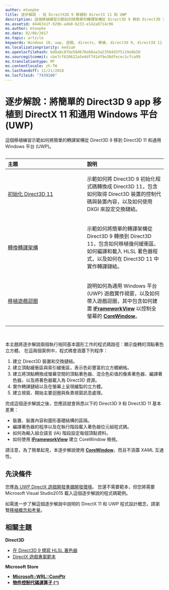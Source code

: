 ```yaml
---
author: mtoepke
title: 逐步解說 - 從 DirectX3D 9 移植到 DirectX 11 和 UWP
description: 這個移植練習示範如何將簡單的轉譯架構從 Direct3D 9 移到 Direct3D 11 和通用 Windows 平台 (UWP)。
ms.assetid: d4467e1f-929b-a4b8-b233-e142a8714c96
ms.author: mtoepke
ms.date: 02/08/2017
ms.topic: article
keywords: Windows 10, uwp, 遊戲, directx, 移植, direct3d 9, direct3d 11
ms.localizationpriority: medium
ms.openlocfilehash: bd0a8c07be58d670e60aa3a23504d3f5119e6b50
ms.sourcegitcommit: cbe7cf620622a5e4df7414f9e38dfecec1cfca99
ms.translationtype: MT
ms.contentlocale: zh-TW
ms.lasthandoff: 11/21/2018
ms.locfileid: "7439100"
---
```

# <a name="walkthrough-port-a-simple-direct3d-9-app-to-directx-11-and-universal-windows-platform-uwp"></a>逐步解說：將簡單的 Direct3D 9 app 移植到 DirectX 11 和通用 Windows 平台 (UWP)



這個移植練習示範如何將簡單的轉譯架構從 Direct3D 9 移到 Direct3D 11 和通用 Windows 平台 (UWP)。
## 
<table>
<colgroup>
<col width="50%" />
<col width="50%" />
</colgroup>
<thead>
<tr class="header">
<th align="left">主題</th>
<th align="left">說明</th>
</tr>
</thead>
<tbody>
<tr class="odd">
<td align="left"><p><a href="simple-port-from-direct3d-9-to-11-1-part-1--initializing-direct3d.md">初始化 Direct3D 11</a></p></td>
<td align="left"><p>示範如何將 Direct3D 9 初始化程式碼轉換成 Direct3D 11，包含如何取得 Direct3D 裝置的控制代碼與裝置內容，以及如何使用 DXGI 來設定交換鏈結。</p></td>
</tr>
<tr class="even">
<td align="left"><p><a href="simple-port-from-direct3d-9-to-11-1-part-2--rendering.md">轉換轉譯架構</a></p></td>
<td align="left"><p>示範如何將簡單的轉譯架構從 Direct3D 9 轉換到 Direct3D 11，包含如何移植幾何緩衝區、如何編譯和載入 HLSL 著色器程式，以及如何在 Direct3D 11 中實作轉譯鏈結。</p></td>
</tr>
<tr class="odd">
<td align="left"><p><a href="simple-port-from-direct3d-9-to-11-1-part-3--viewport-and-game-loop.md">移植遊戲迴圈</a></p></td>
<td align="left"><p>說明如何為通用 Windows 平台 (UWP) 遊戲實作視窗，以及如何帶入遊戲迴圈，其中包含如何建置 <a href="https://msdn.microsoft.com/library/windows/apps/hh700478"><strong>IFrameworkView</strong></a> 以控制全螢幕的 <a href="https://msdn.microsoft.com/library/windows/apps/br208225"><strong>CoreWindow</strong></a>。</p></td>
</tr>
</tbody>
</table>

 

本主題將逐步解說兩個執行相同基本圖形工作的程式碼路徑：顯示旋轉的頂點著色立方體。 在這兩個案例中，程式碼會涵蓋下列程序：

1.  建立 Direct3D 裝置和交換鏈結。
2.  建立頂點緩衝區與索引緩衝區，表示色彩豐富的立方體網格。
3.  建立將頂點轉換成螢幕空間的頂點著色器、混合色彩值的像素著色器、編譯著色器，以及將著色器載入為 Direct3D 資源。
4.  實作轉譯鏈結以及在螢幕上呈現繪製的立方體。
5.  建立視窗、開始主要迴圈與負責視窗訊息處理。

完成這個逐步解說之後，您應該就會熟悉以下的 Direct3D 9 和 Direct3D 11 基本差異：

-   裝置、裝置內容和圖形基礎結構的區隔。
-   編譯著色器的程序以及在執行階段載入著色器位元組程式碼。
-   如何為輸入組合語言 (IA) 階段設定每個頂點資料。
-   如何使用 [**IFrameworkView**](https://msdn.microsoft.com/library/windows/apps/hh700478) 建立 CoreWindow 檢視。

請注意，為了簡單起見，本逐步解說使用 [**CoreWindow**](https://msdn.microsoft.com/library/windows/apps/br208225)，而且不涵蓋 XAML 互通性。

## <a name="prerequisites"></a>先決條件


您應[為 UWP DirectX 遊戲開發準備開發環境](prepare-your-dev-environment-for-windows-store-directx-game-development.md)。 您還不需要範本，但您將需要 Microsoft Visual Studio2015 載入這個逐步解說的程式碼範例。

如需進一步了解這個逐步解說中說明的 DirectX 11 和 UWP 程式設計概念，請瀏覽[移植概念和考量](porting-considerations.md)。

## <a name="related-topics"></a>相關主題

**Direct3D**

* [在 Direct3D 9 撰寫 HLSL 著色器](https://msdn.microsoft.com/library/windows/desktop/bb944006)
* [DirectX 遊戲專案範本](user-interface.md)

**Microsoft Store**

* [**Microsoft::WRL::ComPtr**](https://msdn.microsoft.com/library/windows/apps/br244983.aspx)
* [**物件控制代碼運算子 (^)**](https://msdn.microsoft.com/library/windows/apps/yk97tc08.aspx)


